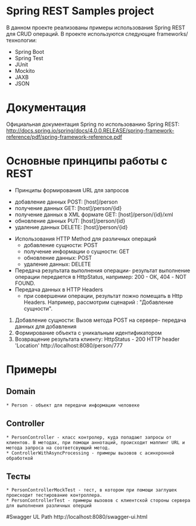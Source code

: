 Spring REST Samples project
=======================
В данном проекте реализованы примеры использования Spring REST для CRUD операций.
В проекте используются следующие frameworks/технологии: 
 - Spring Boot
 - Spring Test
 - JUnit
 - Mockito
 - JAXB
 - JSON

# Документация
Официальная документация Spring по использованию Spring REST:  
http://docs.spring.io/spring/docs/4.0.0.RELEASE/spring-framework-reference/pdf/spring-framework-reference.pdf

# Основные принципы работы с REST
* Принципы формирования URL для запросов
- добавление данных POST: [host]/person
- получение данных GET: [host]/person/{id}
- получение данных в XML формате GET: [host]/person/{id}/xml
- обновление данных PUT: [host]/person/{id}
- удаление данных DELETE: [host]/person/{id}

* Использования HTTP Method для различных операций
	- добавление сущности: POST
	- получение информации о сущности: GET
	- обновление данных: POST
	- удаление данных: DELETE
* Передача результата выполнения операции- результат выполнение операции передается в HttpStatus, например: 200 - ОК, 404 - NOT FOUND.
* Передача данных в HTTP Headers
	- при совершении операции, результат пожно помещать в Http Headers. 
	Например, рассмотрим сценарий : "Добавление сущности".
1. Добавление сущности: Вызов метода POST на сервере- передача данных для добавления
2. Формирование объекта с уникальным идентификатором
3. Возвращение результата клиенту: 
			HttpStatus - 200
			HTTP header 'Location' http://localhost:8080/person/777
# Примеры

## Domain
	* Person - объект для передачи информации человеке

## Controller
	* PersonController - класс контролер, куда попадают запросы от клиентов. В методах, при помощи аннотаций, происходит маппинг URL и метода запроса на соответсвующий метод.
    * ControllerWithAsyncProcessing - примеры вызовов с асинхронной обработкой
	
## Тесты
	* PersonControllerMockTest - тест, в котором при помощи заглушек происходит тестирование контроллера.
	* PersonControllerTest - примеры вызовов с клиентской стороны сервера для выполнения различных оперций


#Swagger UL Path
http://localhost:8080/swagger-ui.html










